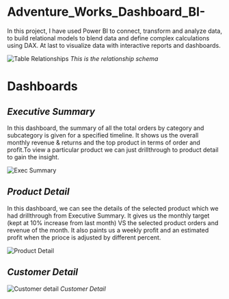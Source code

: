 # Adventure_Works_Dashboard_BI-
In this project, I have used Power BI to connect, transform and analyze data, to build relational models to blend data and define complex calculations using DAX. At last to visualize data with interactive reports and dashboards. 


![Table Relationships](https://user-images.githubusercontent.com/127972269/236228722-6d9da4ca-de31-4133-abd7-271159b4ee15.PNG)
                                                      *This is the relationship schema*

# Dashboards 
 
 
 
*Executive Summary*
--

In this dashboard, the summary of all the total orders by category and subcategory is given for a specified timeline. It shows us the overall monthly revenue & returns and the top product in terms of order and profit.To view a particular product we can just drillthrough to product detail to gain the insight.

![Exec Summary](https://user-images.githubusercontent.com/127972269/236230440-9b983a94-15a4-42e0-b982-4a782976cce2.jpg)




*Product Detail*
--

In this dashboard, we can see the details of the selected product which we had drillthrough from Executive Summary. It gives us the monthly target (kept at 10% increase from last month) VS the selected product orders and revenue of the month. It also paints us a weekly profit and an estimated profit when the prioce is adjusted by different percent.



![Product Detail](https://user-images.githubusercontent.com/127972269/236231104-07851e7c-9f64-4f0a-9f35-b38f6797a963.jpg)




*Customer Detail*
--
![Customer detail](https://user-images.githubusercontent.com/127972269/236231233-4f39c4d4-816a-48a2-82bd-cc894eb3723c.jpg)
*Customer Detail*
